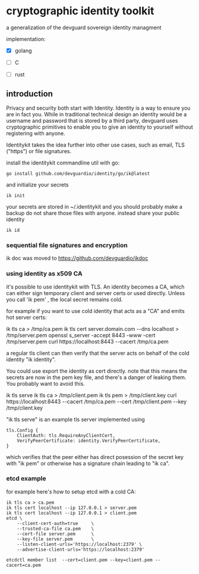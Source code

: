 cryptographic identity toolkit
==============================


a generalization of the devguard sovereign identity managment

implementation:

- [x] golang
- [ ] C
- [ ] rust



## introduction

Privacy and security both start with Identity. Identity is a way to ensure you are in fact you.
While in traditional technical design an identity would be a username and password that is stored by a third party,
devguard uses cryptographic primitives to enable you to give an identity to yourself without registering with anyone.

Identitykit takes the idea further into other use cases, such as email, TLS ("https") or file signatures.


install the identitykit commandline util with go:

```
go install github.com/devguardio/identity/go/ik@latest
```

and initialize your secrets
```
ik init
```
your secrets are stored in ~/.identitykit and you should probably make a backup
do not share those files with anyone. instead share your public identity

```
ik id
```


### sequential file signatures and encryption

ik doc was moved to https://github.com/devguardio/ikdoc


### using identity as x509 CA

it's possible to use identitykit with TLS.
An identity becomes a CA, which can either sign temporary client and server certs or used directly.
Unless you call 'ik pem' , the local secret remains cold.

for example if you want to use cold identity that acts as a "CA" and emits hot server certs:

ik tls ca > /tmp/ca.pem
ik tls cert server.domain.com --dns localhost > /tmp/server.pem
openssl s_server -accept 8443 -www -cert /tmp/server.pem
curl  https://localhost:8443   --cacert /tmp/ca.pem

a regular tls client can then verify that the server acts on behalf of the cold identity "ik identity".

You could use export the identity as cert directly.
note that this means the secrets are now in the pem key file, and there's a danger of leaking them.
You probably want to avoid this.

ik tls serve
ik tls ca > /tmp/client.pem
ik tls pem > /tmp/client.key
curl  https://localhost:8443 --cacert /tmp/ca.pem --cert /tmp/client.pem --key /tmp/client.key


"ik tls serve" is an example tls server implemented using

```
tls.Config {
    ClientAuth: tls.RequireAnyClientCert,
    VerifyPeerCertificate: identity.VerifyPeerCertificate,
}
```

which verifies that the peer either has direct posession of the secret key with "ik pem"
or otherwise has a signature chain leading to "ik ca".


### etcd example

for example here's how to setup etcd with a cold CA:

```
ik tls ca > ca.pem
ik tls cert localhost --ip 127.0.0.1 > server.pem
ik tls cert localhost --ip 127.0.0.1 > client.pem
etcd \
    --client-cert-auth=true     \
    --trusted-ca-file ca.pem    \
    --cert-file server.pem      \
    --key-file server.pem       \
    --listen-client-urls='https://localhost:2379' \
    --advertise-client-urls='https://localhost:2379'

etcdctl member list  --cert=client.pem --key=client.pem --cacert=ca.pem
```

